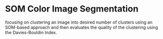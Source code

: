 # SOM Color Image Segmentation
focusing on clustering an image into desired number of clusters using an SOM-based approach and then evaluates the quality of the clustering using the Davies-Bouldin Index.
